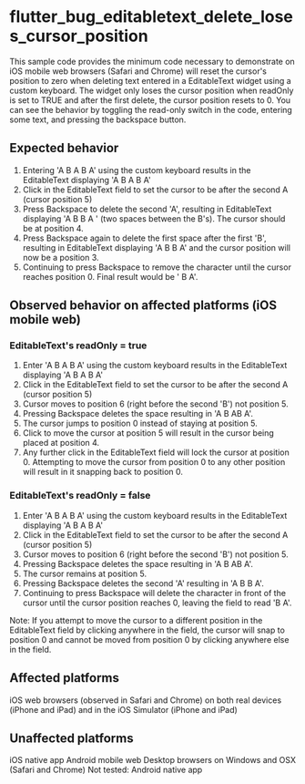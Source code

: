 # flutter_bug_editabletext_delete_loses_cursor_position
This sample code provides the minimum code necessary to demonstrate on iOS mobile web browsers (Safari and Chrome) will reset the cursor's position to zero when deleting text entered in a EditableText widget using a custom keyboard. The widget only loses the cursor position when readOnly is set to TRUE and after the first delete, the cursor position resets to 0. You can see the behavior by toggling the read-only switch in the code, entering some text, and pressing the backspace button.

## Expected behavior
1. Entering 'A B A B A' using the custom keyboard results in the EditableText displaying 'A B A B A'
2. Click in the EditableText field to set the cursor to be after the second A (cursor position 5) 
3. Press Backspace to delete the second 'A', resulting in EditableText displaying 'A B  B A ' (two spaces between the B's). The cursor should be at position 4.
4. Press Backspace again to delete the first space after the first 'B', resulting in EditableText displaying 'A B B A' and the cursor position will now be a position 3.
5. Continuing to press Backspace to remove the character until the cursor reaches position 0. Final result would be ' B A'.

## Observed behavior on affected platforms (iOS mobile web)
### EditableText's readOnly = true
1. Enter 'A B A B A' using the custom keyboard results in the EditableText displaying 'A B A B A'
2. Click in the EditableText field to set the cursor to be after the second A (cursor position 5) 
3. Cursor moves to position 6 (right before the second 'B') not position 5.
4. Pressing Backspace deletes the space resulting in 'A B AB A'.
5. The cursor jumps to position 0 instead of staying at position 5.
6. Click to move the cursor at position 5 will result in the cursor being placed at position 4.
7. Any further click in the EditableText field will lock the cursor at position 0. Attempting to move the cursor from position 0 to any other position will result in it snapping back to position 0.

### EditableText's readOnly = false
1. Enter 'A B A B A' using the custom keyboard results in the EditableText displaying 'A B A B A'
2. Click in the EditableText field to set the cursor to be after the second A (cursor position 5) 
3. Cursor moves to position 6 (right before the second 'B') not position 5.
4. Pressing Backspace deletes the space resulting in 'A B AB A'.
5. The cursor remains at position 5.
6. Pressing Backspace deletes the second 'A' resulting in 'A B B A'.
7. Continuing to press Backspace will delete the character in front of the cursor until the cursor position reaches 0, leaving the field to read 'B A'.

Note: If you attempt to move the cursor to a different position in the EditableText field by clicking anywhere in the field, the cursor will snap to position 0 and cannot be moved from position 0 by clicking anywhere else in the field.

## Affected platforms
iOS web browsers (observed in Safari and Chrome) on both real devices (iPhone and iPad) and in the iOS Simulator (iPhone and iPad)

## Unaffected platforms
iOS native app
Android mobile web
Desktop browsers on Windows and OSX (Safari and Chrome)
Not tested: Android native app